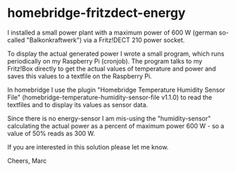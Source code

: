 # homebridge-fritzdect-energy

I installed a small power plant with a maximum power of 600 W (german so-called "Balkonkraftwerk") via a Fritz!DECT 210 power socket.

To display the actual generated power I wrote a small program, which runs periodically on my Raspberry Pi (cronjob).
The program talks to my Fritz!Box directly to get the actual values of temperature and power and saves this values to a textfile on the Raspberry Pi.

In homebridge I use the plugin "Homebridge Temperature Humidity Sensor File" (homebridge-temperature-humidity-sensor-file v1.1.0) to read the textfiles and to display its values as sensor data.

Since there is no energy-sensor I am mis-using the "humidity-sensor" calculating the actual power as a percent of maximum power 600 W - so a value of 50% reads as 300 W.

If you are interested in this solution please let me know.

Cheers, Marc
